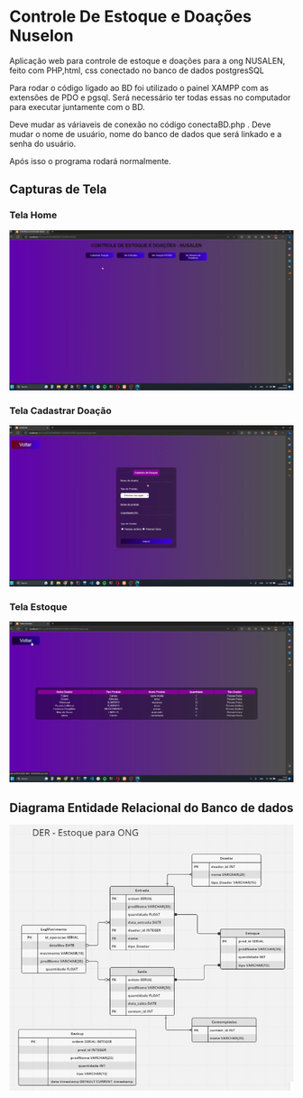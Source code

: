 # Controle De Estoque e Doações Nuselon
Aplicação web para controle de estoque e doações para a ong NUSALEN, feito com PHP,html, css conectado no banco de dados postgresSQL

Para rodar o código ligado ao BD foi utilizado o painel XAMPP com as extensões de PDO e pgsql. Será necessário ter todas essas no computador
para executar juntamente com o BD.

Deve mudar as váriaveis de conexão no código conectaBD.php . Deve mudar o nome de usuário, nome do banco de dados que será linkado e a senha do usuário.

Após isso o programa rodará normalmente.

## Capturas de Tela
### Tela Home
<img src="/Print1.png">

### Tela Cadastrar Doação
<img src="/Print2.png">

### Tela Estoque
<img src="/Print3.png">

## Diagrama Entidade Relacional do Banco de dados
<img src="/DER.JPG">
